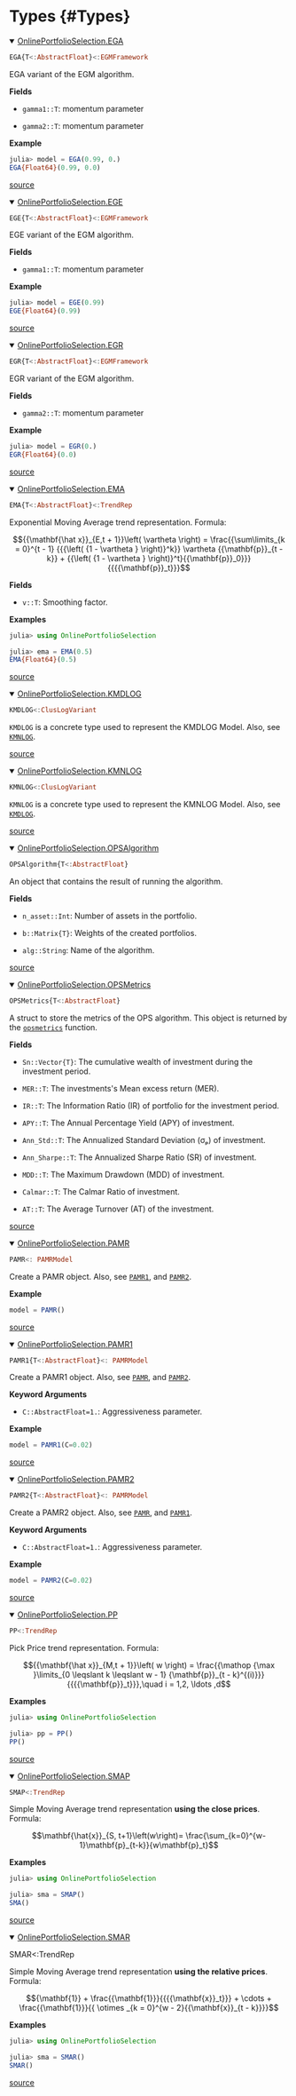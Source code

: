 
# Types {#Types}
<details class='jldocstring custom-block' open>
<summary><a id='OnlinePortfolioSelection.EGA' href='#OnlinePortfolioSelection.EGA'><span class="jlbinding">OnlinePortfolioSelection.EGA</span></a> <Badge type="info" class="jlObjectType jlType" text="Type" /></summary>



```julia
EGA{T<:AbstractFloat}<:EGMFramework
```


EGA variant of the EGM algorithm.

**Fields**
- `gamma1::T`: momentum parameter
  
- `gamma2::T`: momentum parameter
  

**Example**

```julia
julia> model = EGA(0.99, 0.)
EGA{Float64}(0.99, 0.0)
```



<Badge type="info" class="source-link" text="source"><a href="https://github.com/shayandavoodii/OnlinePortfolioSelection.jl/blob/4292bacd11a45ba9c2a4deada9719ded463fe2bc/src/Types/EGM.jl#L39-L53" target="_blank" rel="noreferrer">source</a></Badge>

</details>

<details class='jldocstring custom-block' open>
<summary><a id='OnlinePortfolioSelection.EGE' href='#OnlinePortfolioSelection.EGE'><span class="jlbinding">OnlinePortfolioSelection.EGE</span></a> <Badge type="info" class="jlObjectType jlType" text="Type" /></summary>



```julia
EGE{T<:AbstractFloat}<:EGMFramework
```


EGE variant of the EGM algorithm.

**Fields**
- `gamma1::T`: momentum parameter
  

**Example**

```julia
julia> model = EGE(0.99)
EGE{Float64}(0.99)
```



<Badge type="info" class="source-link" text="source"><a href="https://github.com/shayandavoodii/OnlinePortfolioSelection.jl/blob/4292bacd11a45ba9c2a4deada9719ded463fe2bc/src/Types/EGM.jl#L3-L16" target="_blank" rel="noreferrer">source</a></Badge>

</details>

<details class='jldocstring custom-block' open>
<summary><a id='OnlinePortfolioSelection.EGR' href='#OnlinePortfolioSelection.EGR'><span class="jlbinding">OnlinePortfolioSelection.EGR</span></a> <Badge type="info" class="jlObjectType jlType" text="Type" /></summary>



```julia
EGR{T<:AbstractFloat}<:EGMFramework
```


EGR variant of the EGM algorithm.

**Fields**
- `gamma2::T`: momentum parameter
  

**Example**

```julia
julia> model = EGR(0.)
EGR{Float64}(0.0)
```



<Badge type="info" class="source-link" text="source"><a href="https://github.com/shayandavoodii/OnlinePortfolioSelection.jl/blob/4292bacd11a45ba9c2a4deada9719ded463fe2bc/src/Types/EGM.jl#L21-L34" target="_blank" rel="noreferrer">source</a></Badge>

</details>

<details class='jldocstring custom-block' open>
<summary><a id='OnlinePortfolioSelection.EMA' href='#OnlinePortfolioSelection.EMA'><span class="jlbinding">OnlinePortfolioSelection.EMA</span></a> <Badge type="info" class="jlObjectType jlType" text="Type" /></summary>



```julia
EMA{T<:AbstractFloat}<:TrendRep
```


Exponential Moving Average trend representation. Formula:

$${{\mathbf{\hat x}}_{E,t + 1}}\left( \vartheta  \right) = \frac{{\sum\limits_{k = 0}^{t - 1} {{{\left( {1 - \vartheta } \right)}^k}} \vartheta {{\mathbf{p}}_{t - k}} + {{\left( {1 - \vartheta } \right)}^t}{{\mathbf{p}}_0}}}{{{{\mathbf{p}}_t}}}$$

**Fields**
- `v::T`: Smoothing factor.
  

**Examples**

```julia
julia> using OnlinePortfolioSelection

julia> ema = EMA(0.5)
EMA{Float64}(0.5)
```



<Badge type="info" class="source-link" text="source"><a href="https://github.com/shayandavoodii/OnlinePortfolioSelection.jl/blob/4292bacd11a45ba9c2a4deada9719ded463fe2bc/src/Types/AICTR.jl#L41-L60" target="_blank" rel="noreferrer">source</a></Badge>

</details>

<details class='jldocstring custom-block' open>
<summary><a id='OnlinePortfolioSelection.KMDLOG' href='#OnlinePortfolioSelection.KMDLOG'><span class="jlbinding">OnlinePortfolioSelection.KMDLOG</span></a> <Badge type="info" class="jlObjectType jlType" text="Type" /></summary>



```julia
KMDLOG<:ClusLogVariant
```


`KMDLOG` is a concrete type used to represent the KMDLOG Model. Also, see [`KMNLOG`](/types#OnlinePortfolioSelection.KMNLOG).


<Badge type="info" class="source-link" text="source"><a href="https://github.com/shayandavoodii/OnlinePortfolioSelection.jl/blob/4292bacd11a45ba9c2a4deada9719ded463fe2bc/src/Types/Clustering.jl#L10-L14" target="_blank" rel="noreferrer">source</a></Badge>

</details>

<details class='jldocstring custom-block' open>
<summary><a id='OnlinePortfolioSelection.KMNLOG' href='#OnlinePortfolioSelection.KMNLOG'><span class="jlbinding">OnlinePortfolioSelection.KMNLOG</span></a> <Badge type="info" class="jlObjectType jlType" text="Type" /></summary>



```julia
KMNLOG<:ClusLogVariant
```


`KMNLOG` is a concrete type used to represent the KMNLOG Model. Also, see [`KMDLOG`](/types#OnlinePortfolioSelection.KMDLOG).


<Badge type="info" class="source-link" text="source"><a href="https://github.com/shayandavoodii/OnlinePortfolioSelection.jl/blob/4292bacd11a45ba9c2a4deada9719ded463fe2bc/src/Types/Clustering.jl#L3-L7" target="_blank" rel="noreferrer">source</a></Badge>

</details>

<details class='jldocstring custom-block' open>
<summary><a id='OnlinePortfolioSelection.OPSAlgorithm' href='#OnlinePortfolioSelection.OPSAlgorithm'><span class="jlbinding">OnlinePortfolioSelection.OPSAlgorithm</span></a> <Badge type="info" class="jlObjectType jlType" text="Type" /></summary>



```julia
OPSAlgorithm{T<:AbstractFloat}
```


An object that contains the result of running the algorithm.

**Fields**
- `n_asset::Int`: Number of assets in the portfolio.
  
- `b::Matrix{T}`: Weights of the created portfolios.
  
- `alg::String`: Name of the algorithm.
  


<Badge type="info" class="source-link" text="source"><a href="https://github.com/shayandavoodii/OnlinePortfolioSelection.jl/blob/4292bacd11a45ba9c2a4deada9719ded463fe2bc/src/Types/Algorithms.jl#L1-L10" target="_blank" rel="noreferrer">source</a></Badge>

</details>

<details class='jldocstring custom-block' open>
<summary><a id='OnlinePortfolioSelection.OPSMetrics' href='#OnlinePortfolioSelection.OPSMetrics'><span class="jlbinding">OnlinePortfolioSelection.OPSMetrics</span></a> <Badge type="info" class="jlObjectType jlType" text="Type" /></summary>



```julia
OPSMetrics{T<:AbstractFloat}
```


A struct to store the metrics of the OPS algorithm. This object is returned by the [`opsmetrics`](/funcs#OnlinePortfolioSelection.opsmetrics-Union{Tuple{S},%20Tuple{T},%20Tuple{AbstractMatrix{T},%20AbstractMatrix{T},%20AbstractVector{T}}}%20where%20{T<:AbstractFloat,%20S<:Int64}) function.

**Fields**
- `Sn::Vector{T}`: The cumulative wealth of investment during the investment period.
  
- `MER::T`: The investments&#39;s Mean excess return (MER).
  
- `IR::T`: The Information Ratio (IR) of portfolio for the investment period.
  
- `APY::T`: The Annual Percentage Yield (APY) of investment.
  
- `Ann_Std::T`: The Annualized Standard Deviation (σₚ) of investment.
  
- `Ann_Sharpe::T`: The Annualized Sharpe Ratio (SR) of investment.
  
- `MDD::T`: The Maximum Drawdown (MDD) of investment.
  
- `Calmar::T`: The Calmar Ratio of investment.
  
- `AT::T`: The Average Turnover (AT) of the investment.
  


<Badge type="info" class="source-link" text="source"><a href="https://github.com/shayandavoodii/OnlinePortfolioSelection.jl/blob/4292bacd11a45ba9c2a4deada9719ded463fe2bc/src/Types/Metrics.jl#L1-L16" target="_blank" rel="noreferrer">source</a></Badge>

</details>

<details class='jldocstring custom-block' open>
<summary><a id='OnlinePortfolioSelection.PAMR' href='#OnlinePortfolioSelection.PAMR'><span class="jlbinding">OnlinePortfolioSelection.PAMR</span></a> <Badge type="info" class="jlObjectType jlType" text="Type" /></summary>



```julia
PAMR<: PAMRModel
```


Create a PAMR object. Also, see [`PAMR1`](/types#OnlinePortfolioSelection.PAMR1), and [`PAMR2`](/types#OnlinePortfolioSelection.PAMR2).

**Example**

```julia
model = PAMR()
```



<Badge type="info" class="source-link" text="source"><a href="https://github.com/shayandavoodii/OnlinePortfolioSelection.jl/blob/4292bacd11a45ba9c2a4deada9719ded463fe2bc/src/Types/PAMR.jl#L3-L12" target="_blank" rel="noreferrer">source</a></Badge>

</details>

<details class='jldocstring custom-block' open>
<summary><a id='OnlinePortfolioSelection.PAMR1' href='#OnlinePortfolioSelection.PAMR1'><span class="jlbinding">OnlinePortfolioSelection.PAMR1</span></a> <Badge type="info" class="jlObjectType jlType" text="Type" /></summary>



```julia
PAMR1{T<:AbstractFloat}<: PAMRModel
```


Create a PAMR1 object. Also, see [`PAMR`](/types#OnlinePortfolioSelection.PAMR), and [`PAMR2`](/types#OnlinePortfolioSelection.PAMR2).

**Keyword Arguments**
- `C::AbstractFloat=1.`: Aggressiveness parameter.
  

**Example**

```julia
model = PAMR1(C=0.02)
```



<Badge type="info" class="source-link" text="source"><a href="https://github.com/shayandavoodii/OnlinePortfolioSelection.jl/blob/4292bacd11a45ba9c2a4deada9719ded463fe2bc/src/Types/PAMR.jl#L15-L27" target="_blank" rel="noreferrer">source</a></Badge>

</details>

<details class='jldocstring custom-block' open>
<summary><a id='OnlinePortfolioSelection.PAMR2' href='#OnlinePortfolioSelection.PAMR2'><span class="jlbinding">OnlinePortfolioSelection.PAMR2</span></a> <Badge type="info" class="jlObjectType jlType" text="Type" /></summary>



```julia
PAMR2{T<:AbstractFloat}<: PAMRModel
```


Create a PAMR2 object. Also, see [`PAMR`](/types#OnlinePortfolioSelection.PAMR), and [`PAMR1`](/types#OnlinePortfolioSelection.PAMR1).

**Keyword Arguments**
- `C::AbstractFloat=1.`: Aggressiveness parameter.
  

**Example**

```julia
model = PAMR2(C=0.02)
```



<Badge type="info" class="source-link" text="source"><a href="https://github.com/shayandavoodii/OnlinePortfolioSelection.jl/blob/4292bacd11a45ba9c2a4deada9719ded463fe2bc/src/Types/PAMR.jl#L32-L44" target="_blank" rel="noreferrer">source</a></Badge>

</details>

<details class='jldocstring custom-block' open>
<summary><a id='OnlinePortfolioSelection.PP' href='#OnlinePortfolioSelection.PP'><span class="jlbinding">OnlinePortfolioSelection.PP</span></a> <Badge type="info" class="jlObjectType jlType" text="Type" /></summary>



```julia
PP<:TrendRep
```


Pick Price trend representation. Formula:

$${{\mathbf{\hat x}}_{M,t + 1}}\left( w \right) = \frac{{\mathop {\max }\limits_{0 \leqslant k \leqslant w - 1} {\mathbf{p}}_{t - k}^{(i)}}}{{{{\mathbf{p}}_t}}},\quad i = 1,2, \ldots ,d$$

**Examples**

```julia
julia> using OnlinePortfolioSelection

julia> pp = PP()
PP()
```



<Badge type="info" class="source-link" text="source"><a href="https://github.com/shayandavoodii/OnlinePortfolioSelection.jl/blob/4292bacd11a45ba9c2a4deada9719ded463fe2bc/src/Types/AICTR.jl#L65-L81" target="_blank" rel="noreferrer">source</a></Badge>

</details>

<details class='jldocstring custom-block' open>
<summary><a id='OnlinePortfolioSelection.SMAP' href='#OnlinePortfolioSelection.SMAP'><span class="jlbinding">OnlinePortfolioSelection.SMAP</span></a> <Badge type="info" class="jlObjectType jlType" text="Type" /></summary>



```julia
SMAP<:TrendRep
```


Simple Moving Average trend representation **using the close prices**. Formula:

$$\mathbf{\hat{x}}_{S, t+1}\left(w\right)= \frac{\sum_{k=0}^{w-1}\mathbf{p}_{t-k}}{w\mathbf{p}_t}$$

**Examples**

```julia
julia> using OnlinePortfolioSelection

julia> sma = SMAP()
SMA()
```



<Badge type="info" class="source-link" text="source"><a href="https://github.com/shayandavoodii/OnlinePortfolioSelection.jl/blob/4292bacd11a45ba9c2a4deada9719ded463fe2bc/src/Types/AICTR.jl#L3-L19" target="_blank" rel="noreferrer">source</a></Badge>

</details>

<details class='jldocstring custom-block' open>
<summary><a id='OnlinePortfolioSelection.SMAR' href='#OnlinePortfolioSelection.SMAR'><span class="jlbinding">OnlinePortfolioSelection.SMAR</span></a> <Badge type="info" class="jlObjectType jlType" text="Type" /></summary>



SMAR&lt;:TrendRep

Simple Moving Average trend representation **using the relative prices**. Formula:

$${\mathbf{1}} + \frac{{\mathbf{1}}}{{{{\mathbf{x}}_t}}} +  \cdots  + \frac{{\mathbf{1}}}{{ \otimes _{k = 0}^{w - 2}{{\mathbf{x}}_{t - k}}}}$$

**Examples**

```julia
julia> using OnlinePortfolioSelection

julia> sma = SMAR()
SMAR()
```



<Badge type="info" class="source-link" text="source"><a href="https://github.com/shayandavoodii/OnlinePortfolioSelection.jl/blob/4292bacd11a45ba9c2a4deada9719ded463fe2bc/src/Types/AICTR.jl#L22-L38" target="_blank" rel="noreferrer">source</a></Badge>

</details>

